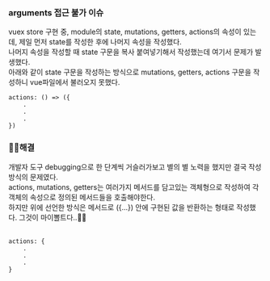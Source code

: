 ### arguments 접근 불가 이슈

vuex store 구현 중, module의 state, mutations, getters, actions의 속성이 있는데, 제일 먼저 state를 작성한 후에 나머지 속성을 작성했다.<br/>
나머지 속성을 작성할 때 state 구문을 복사 붙여넣기해서 작성했는데 여기서 문제가 발생했다.<br/>
아래와 같이 state 구문을 작성하는 방식으로 mutations, getters, actions 구문을 작성하니 vue파일에서 불러오지 못했다.<br/>

```
actions: () => ({
    .
    .
    .
})
```

### 🙆‍♂️해결

개발자 도구 debugging으로 한 단계씩 거슬러가보고 별의 별 노력을 했지만 결국 작성 방식의 문제였다.<br/>
actions, mutations, getters는 여러가지 메서드를 담고있는 객체형으로 작성하여 각 객체의 속성으로 정의된 메서드들을 호출해야한다.<br/>
하지만 위에 선언한 방식은 메서드로 ({...}) 안에 구현된 값을 반환하는 형태로 작성했다. 그것이 마이뽈트다..🤦‍♂️
<br/><br/>

```
actions: {
    .
    .
    .
}
```
